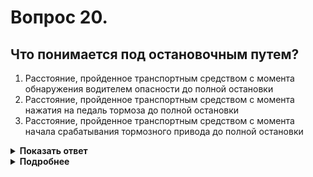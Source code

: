 # Вопрос 20.

## Что понимается под остановочным путем?

1. Расстояние, пройденное транспортным средством с момента обнаружения водителем опасности до полной остановки
2. Расстояние, пройденное транспортным средством с момента нажатия на педаль тормоза до полной остановки
3. Расстояние, пройденное транспортным средством с момента начала срабатывания тормозного привода до полной остановки

<details>
<summary><b>Показать ответ</b></summary>
Правильный ответ: 1
</details>
<details>
<summary><b>Подробнее</b></summary>
Остановочный путь - расстояние, пройденное транспортным средством с момента обнаружения водителем опасности до полной его остановки. Остановочный путь включает в себя: путь за время реакции водителя плюс путь за время срабатывания тормозной системы, плюс замедление движения автомобиля до нулевой скорости.
(«Техника управления автомобилем»)
</details>